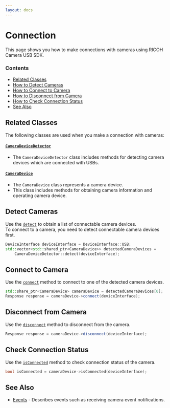 ```yaml
---
layout: docs
---
```


# Connection

This page shows you how to make connections with cameras using RICOH Camera USB SDK.

### Contents

* [Related Classes](#related-classes)
* [How to Detect Cameras](#detect-cameras)
* [How to Connect to Camera](#connect-to-camera)
* [How to Disconnect from Camera](#disconnect-from-camera)
* [How to Check Connection Status](#check-connection-status)
* [See Also](#see-also)

## Related Classes

The following classes are used when you make a connection with cameras:

#### [`CameraDeviceDetector`](../../api_reference/classRicoh_1_1CameraController_1_1CameraDeviceDetector.html)

* The `CameraDeviceDetector` class includes methods for detecting camera devices which are connected with USBs.

#### [`CameraDevice`](../../api_reference/classRicoh_1_1CameraController_1_1CameraDevice.html)

* The `CameraDevice` class represents a camera device.
* This class includes methods for obtaining camera information and operating camera device.

## Detect Cameras

Use the [`detect`](../../api_reference/classRicoh_1_1CameraController_1_1CameraDeviceDetector.html#ad24a775ab711d3b254e717e672b74c94) to obtain a list of connectable camera devices.  
To connect to a camera, you need to detect connectable camera devices first.

```cpp
DeviceInterface deviceInterface = DeviceInterface::USB;
std::vector<std::shared_ptr<CameraDevice>> detectedCameraDevices =
    CameraDeviceDetector::detect(deviceInterface);
```

## Connect to Camera

Use the  [`connect`](../../api_reference/classRicoh_1_1CameraController_1_1CameraDevice.html#af58536abbbf2790fe66cd77586206ef6) method to connect to one of the detected camera devices.

```cpp
std::share_ptr<CameraDevice> cameraDevice = detectedCameraDevices[0];
Response response = cameraDevice->connect(deviceInterface);
```

## Disconnect from Camera

Use the [`disconnect`](../../api_reference/classRicoh_1_1CameraController_1_1CameraDevice.html#a61c9562722a3a0df51fc5397b49b84ff) method to disconnect from the camera.

```cpp
Response response = cameraDevice->disconnect(deviceInterface);
```

## Check Connection Status

Use the [`isConnected`](../../api_reference/classRicoh_1_1CameraController_1_1CameraDevice.html#ae0df75ae1e9794798202040adaa8f939) method to check connection status of the camera.

```cpp
bool isConnected = cameraDevice->isConnected(deviceInterface);
```

## See Also

* [Events](events.md) - Describes events such as receiving camera event notifications.
